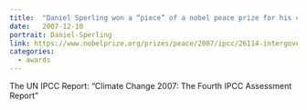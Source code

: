 ```yaml
---
title:  "Daniel Sperling won a “piece” of a nobel peace prize for his contribution to the UN IPCC report"
date:   2007-12-10
portrait: Daniel-Sperling
link: https://www.nobelprize.org/prizes/peace/2007/ipcc/26114-intergovernmental-panel-on-climate-change-nobel-lecture-2007/
categories:
  - awards
---
```

The UN IPCC Report: “Climate Change 2007: The Fourth IPCC Assessment Report”
